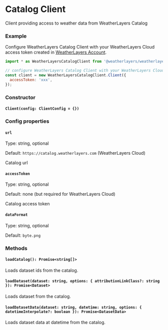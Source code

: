 # Catalog Client

Client providing access to weather data from WeatherLayers Catalog

### Example

Configure WeatherLayers Catalog Client with your WeatherLayers Cloud access token created in [WeatherLayers Account](https://account.weatherlayers.com/).

```javascript
import * as WeatherLayersCatalogClient from '@weatherlayers/weatherlayers-catalog-client';

// configure WeatherLayers Catalog Client with your WeatherLayers Cloud access token
const client = new WeatherLayersCatalogClient.Client({
  accessToken: 'xxx',
});


```

### Constructor

#### `Client(config: ClientConfig = {})`

### Config properties

#### `url`

Type: string, optional

Default: `https://catalog.weatherlayers.com` (WeatherLayers Cloud)

Catalog url

#### `accessToken`

Type: string, optional

Default: none (but required for WeatherLayers Cloud)

Catalog access token

#### `dataFormat`

Type: string, optional

Default: `byte.png`

### Methods

#### `loadCatalog(): Promise<string[]>`

Loads dataset ids from the catalog.

#### `loadDataset(dataset: string, options: { attributionLinkClass?: string }): Promise<Dataset>`

Loads dataset from the catalog.

#### `loadDatasetData(dataset: string, datetime: string, options: { datetimeInterpolate?: boolean }): Promise<DatasetData>`

Loads dataset data at datetime from the catalog.

